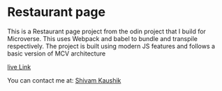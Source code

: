 # Restaurant page

This is a Restaurant page project from the odin project that I build for Microverse. This uses Webpack and babel to bundle and transpile respectively.
The project is built using modern JS features and follows a basic version of MCV architecture

[live Link](https://raw.githack.com/KaushikShivam/restaurant_page/feature-restaurant/dist/index.html)

You can contact me at:
[Shivam Kaushik](shivamkaushikofficial@gmail.com)
